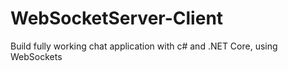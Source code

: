# WebSocketServer-Client

Build fully working chat application with c# and .NET Core, using WebSockets
